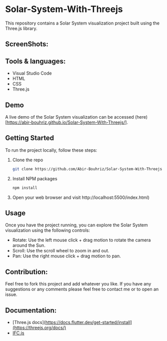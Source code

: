 # Solar-System-With-Threejs
This repository contains a Solar System visualization project built using the Three.js library. 

## ScreenShots:



## Tools & languages:

* Visual Studio Code
* HTML
* CSS
* Three.js

## Demo
A live demo of the Solar System visualization can be accessed (here)[https://abir-bouhriz.github.io/Solar-System-With-Threejs/].

## Getting Started
To run the project locally, follow these steps:

1. Clone the repo
   ```sh
   git clone https://github.com/Abir-Bouhriz/Solar-System-With-Threejs.git
   ```
2. Install NPM packages
   ```sh
   npm install
   ```
3. Open your web browser and visit http://localhost:5500/index.html) 

## Usage
Once you have the project running, you can explore the Solar System visualization using the following controls:

* Rotate: Use the left mouse click + drag motion to rotate the camera around the Sun.
* Scroll: Use the scroll wheel to zoom in and out.
* Pan: Use the right mouse click + drag motion to pan.

## Contribution:

Feel free to fork this project and add whatever you like. If you have any suggestions or any comments please feel free to contact me or to open an issue.

## Documentation:
* [Three.js docs](https://docs.flutter.dev/get-started/install](https://threejs.org/docs/)
* [IFC.js](https://ifcjs.io/)

